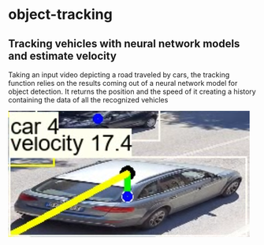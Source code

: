 # object-tracking

## Tracking vehicles with neural network models and estimate velocity

Taking an input video depicting a road traveled by cars, the tracking function relies on the results coming out of a neural network model for object detection.
It returns the position and the speed of it creating a history containing the data of all the recognized vehicles

<img src="Resource\exampleImage\prediction.png"/>